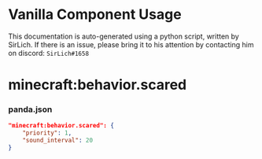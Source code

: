 # Vanilla Component Usage
This documentation is auto-generated using a python script, written by SirLich. If there is an issue, please bring it to his attention by contacting him on discord: `SirLich#1658`

# minecraft:behavior.scared
### panda.json
```JSON
"minecraft:behavior.scared": {
    "priority": 1,
    "sound_interval": 20
}
```

